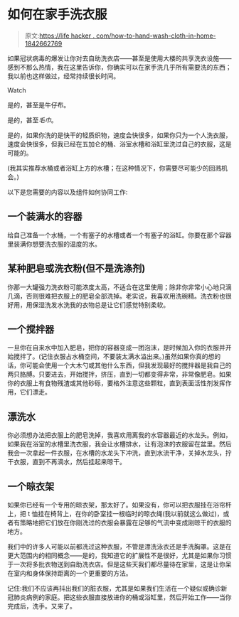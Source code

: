 # 如何在家手洗衣服

> 原文:[https://life hacker . com/how-to-hand-wash-cloth-in-home-1842662769](https://lifehacker.com/how-to-hand-wash-clothes-at-home-1842662769)

如果冠状病毒的爆发让你对去自助洗衣店——甚至是使用大楼的共享洗衣设施——感到不那么热情，我在这里告诉你，你确实可以在家手洗几乎所有需要洗的东西；我以前也这样做过，经常持续很长时间。

Watch

是的，甚至是牛仔布。

是的，甚至*毛巾*。

是的，如果你洗的是快干的轻质织物，速度会快很多，如果你只为一个人洗衣服，速度会快很多，但我已经在五加仑的桶、浴室水槽和浴缸里洗过自己的衣服，这是可能的。

(我其实推荐水桶或者浴缸上方的水槽；在这种情况下，你需要尽可能少的回溅机会。)

以下是您需要的内容以及组件如何协同工作:

## **一个装满水的容器**

给自己准备一个水桶，一个有塞子的水槽或者一个有塞子的浴缸。你要在那个容器里装满你想要洗衣服的温度的水。

## **某种肥皂或洗衣粉(但不是洗涤剂)**

你那一大罐强力洗衣粉可能浓度太高，不适合在这里使用；除非你非常小心地只滴几滴，否则很难把衣服上的肥皂全部洗掉。老实说，我喜欢用洗碗精。洗衣粉也很好用，用保湿洗发水洗我的衣物总是让它们感觉特别柔软。

## **一个搅拌器**

一旦你在自来水中加入肥皂，把你的容器变成一团泡沫，是时候加入你的衣服并开始搅拌了。(记住衣服占水桶空间，不要装太满水溢出来。)虽然如果你真的想的话，你可能会使用一个大木勺或其他什么东西，但我发现最好的搅拌器是我自己的两只胳膊。只要进去，开始搅拌，挤压，直到一切都变得非常，非常像肥皂。如果你的衣服上有食物残渣或其他砂砾，要格外注意这些颗粒，直到表面活性剂发挥作用，它们漂走。

## **漂洗水**

你必须想办法把衣服上的肥皂洗掉，我喜欢用离我的水容器最近的水龙头。例如，如果我在浴室的水槽里洗衣服，我会让水槽排水，让有泡沫的衣服留在盆里。然后我会一次拿起一件衣服，在水槽的水龙头下冲洗，直到水流干净，关掉水龙头，拧干衣服，直到不再滴水，然后挂起来晾干。

## **一个晾衣架**

如果你已经有一个专用的晾衣架，那太好了。如果没有，你可以把衣服挂在浴帘杆上，把 t 恤挂在椅背上，在你的卧室挂一根临时的晾衣绳(我以前就这么做过)，或者有策略地把它们放在你刚洗过的衣服会暴露在足够的气流中变成刚晾干的衣服的地方。

我们中的许多人可能以前都洗过这种衣服，不管是漂洗泳衣还是手洗胸罩。这是在更大范围内的相同概念——是的，我知道它的扩展性不是很好，尤其是如果你习惯于一次将多批衣物送到自助洗衣店。但是这些天我们都尽量待在家里，这是让你呆在室内和身体保持距离的一个更重要的方法。

记住:我们不应该再抖出我们的脏衣服，尤其是如果我们生活在一个疑似或确诊新冠肺炎病例的家庭。把这些衣服直接放进你的桶或浴缸里，然后开始工作——当你完成后，洗手。又来了。